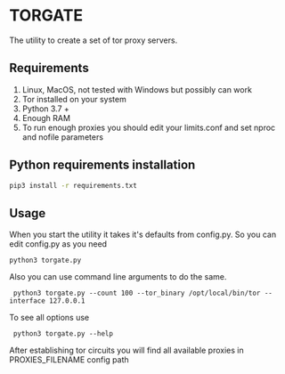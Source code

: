 # TORGATE
The utility to create a set of tor proxy servers.

## Requirements
1. Linux, MacOS, not tested with Windows but possibly can work
2. Tor installed on your system
3. Python 3.7 +
4. Enough RAM
5. To run enough proxies you should edit your limits.conf and set nproc and nofile parameters

## Python requirements installation

```bash
pip3 install -r requirements.txt
```

## Usage
When you start the utility it takes it's defaults from config.py. So you can edit config.py as you need
```
python3 torgate.py
```

Also you can use command line arguments to do the same.
```
 python3 torgate.py --count 100 --tor_binary /opt/local/bin/tor --interface 127.0.0.1
```
To see all options use
```
 python3 torgate.py --help
```

After establishing tor circuits you will find all available proxies in PROXIES_FILENAME config path
